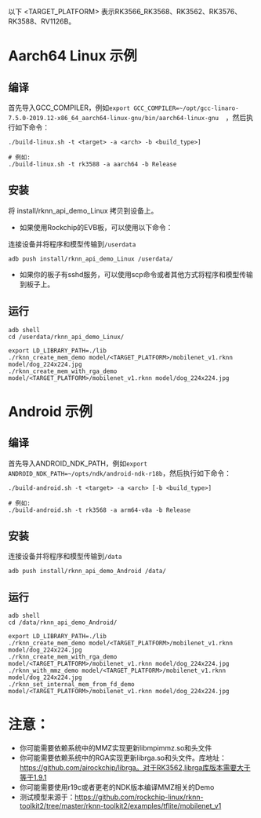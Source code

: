 以下 <TARGET_PLATFORM> 表示RK3566_RK3568、RK3562、RK3576、RK3588、RV1126B。
# Aarch64 Linux 示例
## 编译
首先导入GCC_COMPILER，例如`export GCC_COMPILER=~/opt/gcc-linaro-7.5.0-2019.12-x86_64_aarch64-linux-gnu/bin/aarch64-linux-gnu 
`，然后执行如下命令：

```
./build-linux.sh -t <target> -a <arch> -b <build_type>]

# 例如: 
./build-linux.sh -t rk3588 -a aarch64 -b Release
```

## 安装

将 install/rknn_api_demo_Linux 拷贝到设备上。

- 如果使用Rockchip的EVB板，可以使用以下命令：

连接设备并将程序和模型传输到`/userdata`

```
adb push install/rknn_api_demo_Linux /userdata/
```

- 如果你的板子有sshd服务，可以使用scp命令或者其他方式将程序和模型传输到板子上。

## 运行

```
adb shell
cd /userdata/rknn_api_demo_Linux/
```

```
export LD_LIBRARY_PATH=./lib
./rknn_create_mem_demo model/<TARGET_PLATFORM>/mobilenet_v1.rknn model/dog_224x224.jpg
./rknn_create_mem_with_rga_demo model/<TARGET_PLATFORM>/mobilenet_v1.rknn model/dog_224x224.jpg
```

# Android 示例
## 编译
首先导入ANDROID_NDK_PATH，例如`export ANDROID_NDK_PATH=~/opts/ndk/android-ndk-r18b`，然后执行如下命令：
```
./build-android.sh -t <target> -a <arch> [-b <build_type>]

# 例如: 
./build-android.sh -t rk3568 -a arm64-v8a -b Release
```

## 安装

连接设备并将程序和模型传输到`/data`

```
adb push install/rknn_api_demo_Android /data/
```

## 运行

```
adb shell
cd /data/rknn_api_demo_Android/
```

```
export LD_LIBRARY_PATH=./lib
./rknn_create_mem_demo model/<TARGET_PLATFORM>/mobilenet_v1.rknn model/dog_224x224.jpg
./rknn_create_mem_with_rga_demo model/<TARGET_PLATFORM>/mobilenet_v1.rknn model/dog_224x224.jpg
./rknn_with_mmz_demo model/<TARGET_PLATFORM>/mobilenet_v1.rknn model/dog_224x224.jpg
./rknn_set_internal_mem_from_fd_demo model/<TARGET_PLATFORM>/mobilenet_v1.rknn model/dog_224x224.jpg
```

# 注意：
- 你可能需要依赖系统中的MMZ实现更新libmpimmz.so和头文件
- 你可能需要依赖系统中的RGA实现更新librga.so和头文件。库地址：https://github.com/airockchip/librga。对于RK3562,librga库版本需要大于等于1.9.1
- 你可能需要使用r19c或者更老的NDK版本编译MMZ相关的Demo
- 测试模型来源于：https://github.com/rockchip-linux/rknn-toolkit2/tree/master/rknn-toolkit2/examples/tflite/mobilenet_v1
